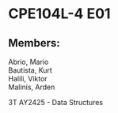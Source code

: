 # CPE104L-4 E01

## Members:
Abrio, Mario <br>
Bautista, Kurt <br>
Halili, Viktor <br>
Malinis, Arden <br>

3T AY2425 - Data Structures
